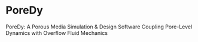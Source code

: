 # PoreDy
PoreDy: A Porous Media Simulation & Design Software Coupling Pore-Level Dynamics with Overflow Fluid Mechanics
